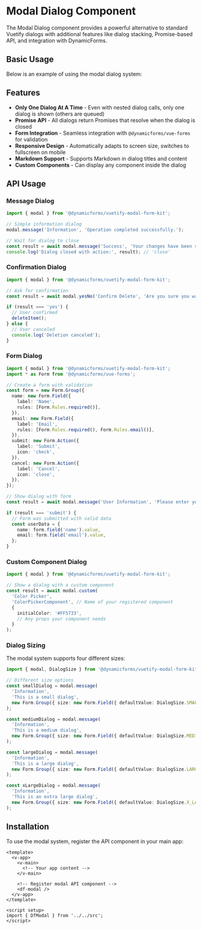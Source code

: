 # Modal Dialog Component

The Modal Dialog component provides a powerful alternative to standard Vuetify dialogs with additional features like dialog stacking, Promise-based API, and integration with DynamicForms.

## Basic Usage

Below is an example of using the modal dialog system:

<modal-basic/>

## Features

- **Only One Dialog At A Time** - Even with nested dialog calls, only one dialog is shown (others are queued)
- **Promise API** - All dialogs return Promises that resolve when the dialog is closed
- **Form Integration** - Seamless integration with `@dynamicforms/vue-forms` for validation
- **Responsive Design** - Automatically adapts to screen size, switches to fullscreen on mobile
- **Markdown Support** - Supports Markdown in dialog titles and content
- **Custom Components** - Can display any component inside the dialog

## API Usage

### Message Dialog

```typescript
import { modal } from '@dynamicforms/vuetify-modal-form-kit';

// Simple information dialog
modal.message('Information', 'Operation completed successfully.');

// Wait for dialog to close
const result = await modal.message('Success', 'Your changes have been saved.');
console.log('Dialog closed with action:', result); // 'close'
```

### Confirmation Dialog

```typescript
import { modal } from '@dynamicforms/vuetify-modal-form-kit';

// Ask for confirmation
const result = await modal.yesNo('Confirm Delete', 'Are you sure you want to delete this item?');

if (result === 'yes') {
  // User confirmed
  deleteItem();
} else {
  // User canceled
  console.log('Deletion canceled');
}
```

### Form Dialog

```typescript
import { modal } from '@dynamicforms/vuetify-modal-form-kit';
import * as Form from '@dynamicforms/vue-forms';

// Create a form with validation
const form = new Form.Group({
  name: new Form.Field({
    label: 'Name',
    rules: [Form.Rules.required()],
  }),
  email: new Form.Field({
    label: 'Email',
    rules: [Form.Rules.required(), Form.Rules.email()],
  }),
  submit: new Form.Action({
    label: 'Submit',
    icon: 'check',
  }),
  cancel: new Form.Action({
    label: 'Cancel',
    icon: 'close',
  }),
});

// Show dialog with form
const result = await modal.message('User Information', 'Please enter your details:', form);

if (result === 'submit') {
  // Form was submitted with valid data
  const userData = {
    name: form.field('name').value,
    email: form.field('email').value,
  };
}
```

### Custom Component Dialog

```typescript
import { modal } from '@dynamicforms/vuetify-modal-form-kit';

// Show a dialog with a custom component
const result = await modal.custom(
  'Color Picker',
  'ColorPickerComponent', // Name of your registered component
  { 
    initialColor: '#FF5733',
    // Any props your component needs
  }
);
```

### Dialog Sizing

The modal system supports four different sizes:

```typescript
import { modal, DialogSize } from '@dynamicforms/vuetify-modal-form-kit';

// Different size options
const smallDialog = modal.message(
  'Information', 
  'This is a small dialog', 
  new Form.Group({ size: new Form.Field({ defaultValue: DialogSize.SMALL }) })
);

const mediumDialog = modal.message(
  'Information', 
  'This is a medium dialog', 
  new Form.Group({ size: new Form.Field({ defaultValue: DialogSize.MEDIUM }) })
);

const largeDialog = modal.message(
  'Information', 
  'This is a large dialog', 
  new Form.Group({ size: new Form.Field({ defaultValue: DialogSize.LARGE }) })
);

const xLargeDialog = modal.message(
  'Information', 
  'This is an extra large dialog', 
  new Form.Group({ size: new Form.Field({ defaultValue: DialogSize.X_LARGE }) })
);
```

## Installation

To use the modal system, register the API component in your main app:

```vue
<template>
  <v-app>
    <v-main>
      <!-- Your app content -->
    </v-main>
    
    <!-- Register modal API component -->
    <df-modal />
  </v-app>
</template>

<script setup>
import { DfModal } from '../../src';
</script>
```

<script setup>
import ModalBasic from '../components/modal-basic.vue';
</script>
